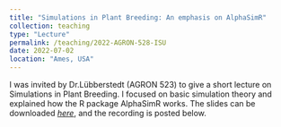 ```yaml
---
title: "Simulations in Plant Breeding: An emphasis on AlphaSimR"
collection: teaching
type: "Lecture"
permalink: /teaching/2022-AGRON-528-ISU
date: 2022-07-02
location: "Ames, USA"
---
```


I was invited by Dr.Lübberstedt (AGRON 523) to give a short lecture on Simulations in Plant Breeding. I focused on basic simulation theory and explained how the R package AlphaSimR works. The slides can be downloaded *[here](https://github.com/mdkrause/mdkrause.github.io/blob/master/files/AlphaSimR_2022.pdf)*, and the recording is posted below.

